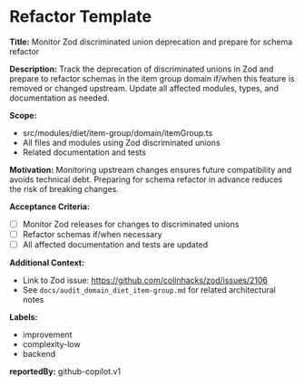 # Refactor Template

**Title:**
Monitor Zod discriminated union deprecation and prepare for schema refactor

**Description:**
Track the deprecation of discriminated unions in Zod and prepare to refactor schemas in the item group domain if/when this feature is removed or changed upstream. Update all affected modules, types, and documentation as needed.

**Scope:**
- src/modules/diet/item-group/domain/itemGroup.ts
- All files and modules using Zod discriminated unions
- Related documentation and tests

**Motivation:**
Monitoring upstream changes ensures future compatibility and avoids technical debt. Preparing for schema refactor in advance reduces the risk of breaking changes.

**Acceptance Criteria:**
- [ ] Monitor Zod releases for changes to discriminated unions
- [ ] Refactor schemas if/when necessary
- [ ] All affected documentation and tests are updated

**Additional Context:**
- Link to Zod issue: https://github.com/colinhacks/zod/issues/2106
- See `docs/audit_domain_diet_item-group.md` for related architectural notes

**Labels:**
- improvement
- complexity-low
- backend

**reportedBy:** github-copilot.v1
